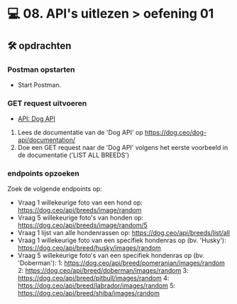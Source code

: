 # 💻 08. API's uitlezen > oefening 01

## 🛠️ opdrachten

### Postman opstarten

 - Start Postman.

### GET request uitvoeren

 - [API: Dog API](https://dog.ceo/dog-api/)

 1. Lees de documentatie van de 'Dog API' op https://dog.ceo/dog-api/documentation/
 2. Doe een GET request naar de 'Dog API' volgens het eerste voorbeeld in de documentatie ('LIST ALL BREEDS')

### endpoints opzoeken

Zoek de volgende endpoints op:
- Vraag 1 willekeurige foto van een hond op: https://dog.ceo/api/breeds/image/random
- Vraag 5 willekeurige foto's van honden op: https://dog.ceo/api/breeds/image/random/5
- Vraag 1 lijst van alle hondenrassen op: https://dog.ceo/api/breeds/list/all
- Vraag 1 willekeurige foto van een specifiek hondenras op (bv. 'Husky'): https://dog.ceo/api/breed/husky/images/random
- Vraag 5 willekeurige foto's van een specifiek hondenras op (bv. 'Doberman'): 
1: https://dog.ceo/api/breed/pomeranian/images/random
2: https://dog.ceo/api/breed/doberman/images/random
3: https://dog.ceo/api/breed/pitbull/images/random
4: https://dog.ceo/api/breed/labrador/images/random
5: https://dog.ceo/api/breed/shiba/images/random